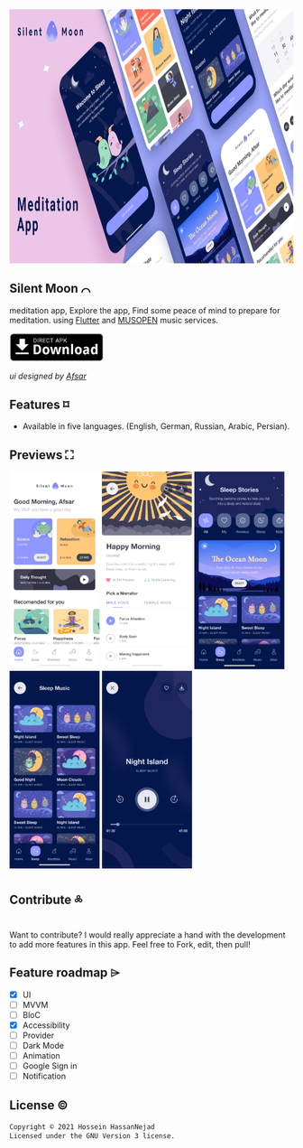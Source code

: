 <img src="preview/header.png" alt="SilentMoon header"  height="450">

## Silent Moon ⌒
meditation app, Explore the app, Find some peace of mind to prepare for meditation.
using [Flutter](https://flutter.dev) and [MUSOPEN](https://musopen.org/) music services.

[<img src="preview/direct-apk-download.webp" alt="Direct apk download"  height="51.5">](https://github.com/husen-hn/SilentMoon/releases/latest)

*ui designed by [Afsar](https://www.figma.com/community/file/882888114457713282)*

## Features ⌑
* Available in five languages. (English, German, Russian, Arabic, Persian).

## Previews ⛶

<img src="preview/sc1.png" alt="screenshots"  height="350" width="160"> <img src="preview/sc2.png" alt="screenshots"  height="350" width="160"> <img src="preview/sc3.png" alt="screenshots"  height="350" width="160"> <img src="preview/sc4.png" alt="screenshots"  height="350" width="160"> <img src="preview/sc5.png" alt="screenshots"  height="350" width="160">

## Contribute ༜
Want to contribute? I would really appreciate a hand with the development to add more features in this app.
Feel free to Fork, edit, then pull!

## Feature roadmap ⌲
* [x] UI
* [ ] MVVM
* [ ] BloC
* [x] Accessibility
* [ ] Provider
* [ ] Dark Mode
* [ ] Animation
* [ ] Google Sign in
* [ ] Notification

<!-- ## Download ⇣
[<img src="preview/get-cafebazaar.webp" alt="Download from Cafebazaar" height="50">](https://cafebazaar.ir/app/com.husen.android.bitgram) [<img src="preview/direct-apk-download.webp" alt="Direct apk download"  height="51.5">](https://github.com/husen-hn/Bitgram/releases/latest) -->

## License ©
```
Copyright © 2021 Hossein HassanNejad 
Licensed under the GNU Version 3 license.
```